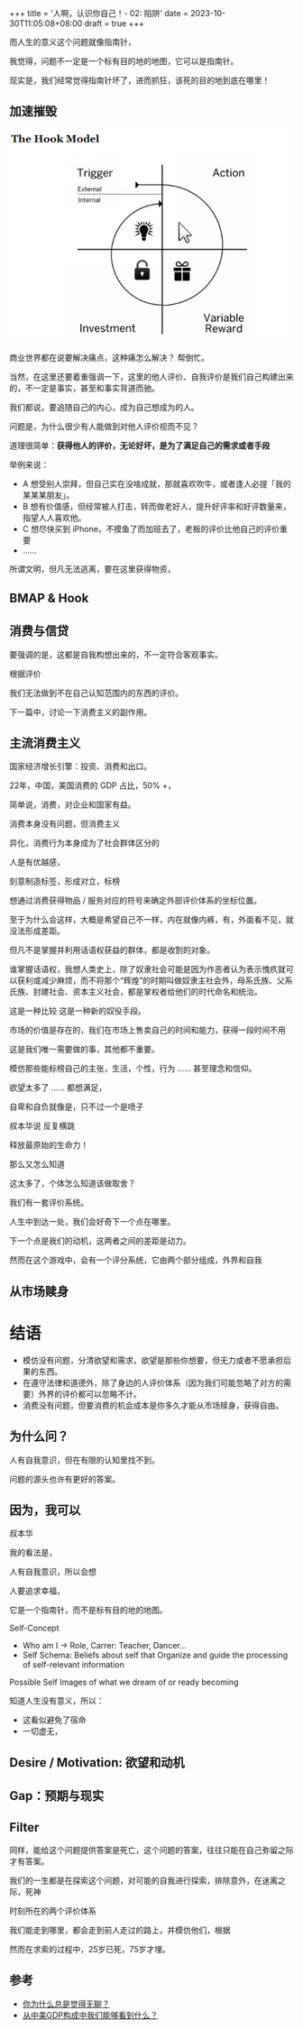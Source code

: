 +++
title = '人啊，认识你自己！- 02: 陷阱'
date = 2023-10-30T11:05:08+08:00
draft = true
+++

而人生的意义这个问题就像指南针，

我觉得，问题不一定是一个标有目的地的地图，它可以是指南针。

现实是，我们经常觉得指南针坏了，进而抓狂，该死的目的地到底在哪里！

## 加速摧毁

![](../../assets/the-hook-model.png)


商业世界都在说要解决痛点，这种痛怎么解决？
帮倒忙。




当然，在这里还要着重强调一下，这里的他人评价、自我评价是我们自己构建出来的，不一定是事实，甚至和事实背道而驰。

我们都说，要追随自己的内心，成为自己想成为的人。

问题是，为什么很少有人能做到对他人评价视而不见？

道理很简单：**获得他人的评价，无论好坏，是为了满足自己的需求或者手段**

举例来说：

- A 想受别人崇拜，但自己实在没啥成就，那就喜欢吹牛，或者逢人必提「我的某某某朋友」。
- B 想有价值感，但经常被人打击，转而做老好人，提升好评率和好评数量来，指望人人喜欢他。
- C 想尽快买到 iPhone，不摸鱼了而加班去了，老板的评价比他自己的评价重要
- ……





所谓文明，但凡无法逃离，要在这里获得物资，


## BMAP & Hook




## 消费与信贷


要强调的是，这都是自我构想出来的，不一定符合客观事实。




根据评价

我们无法做到不在自己认知范围内的东西的评价。


下一篇中，讨论一下消费主义的副作用。



## 主流消费主义
国家经济增长引擎：投资、消费和出口。

22年，中国，美国消费的 GDP 占比，50% +，

简单说，消费，对企业和国家有益。

消费本身没有问题，但消费主义

异化，消费行为本身成为了社会群体区分的

人是有优越感，

刻意制造标签，形成对立，标榜

想通过消费获得物品 / 服务对应的符号来确定外部评价体系的坐标位置。

至于为什么会这样，大概是希望自己不一样，内在就像内裤，有，外面看不见，就没法形成差距。

但凡不是掌握并利用话语权获益的群体，都是收割的对象。

谁掌握话语权，我想人类史上，除了奴隶社会可能是因为作恶者认为表示愧疚就可以获利或减少麻烦，而不将那个“辉煌”的时期叫做奴隶主社会外，母系氏族、父系氏族、封建社会、资本主义社会，都是掌权者给他们的时代命名和统治。

这是一种比较
这是一种新的奴役手段。

市场的价值是存在的，我们在市场上售卖自己的时间和能力，获得一段时间不用

这是我们唯一需要做的事，其他都不重要。


模仿那些能标榜自己的主张，生活，个性，行为 …… 甚至理念和信仰。

欲望太多了 ……  都想满足，

自卑和自负就像是，只不过一个是喷子


叔本华说 反复横跳

释放最原始的生命力！

那么又怎么知道

这太多了，个体怎么知道该做取舍？


我们有一套评价系统。


人生中到达一处，我们会好奇下一个点在哪里。

下一个点是我们的动机，这两者之间的差距是动力。

然而在这个游戏中，会有一个评分系统，它由两个部分组成，外界和自我

## 从市场赎身




# 结语

- 模仿没有问题，分清欲望和需求，欲望是那些你想要，但无力或者不愿承担后果的东西。
- 在遵守法律和道德外，除了身边的人评价体系（因为我们可能忽略了对方的需要）外界的评价都可以忽略不计。
- 消费没有问题，但要消费的机会成本是你多久才能从市场赎身，获得自由。




## 为什么问？

人有自我意识，但在有限的认知里找不到。




问题的源头也许有更好的答案。


## 因为，我可以

叔本华

我的看法是，

人有自我意识，所以会想

人要追求幸福，


它是一个指南针，而不是标有目的地的地图。




Self-Concept
- Who am I -> Role, Carrer: Teacher, Dancer...
- Self Schema: Beliefs about self that Organize and guide the processing of self-relevant information

Possible Self
Images of what we dream of or ready becoming



知道人生没有意义，所以：

- 这看似避免了宿命
- 一切虚无，

## Desire / Motivation: 欲望和动机


## Gap：预期与现实

## Filter





同样，能给这个问题提供答案是死亡，这个问题的答案，往往只能在自己弥留之际才有答案。

我们的一生都是在探索这个问题，对可能的自我进行探索，排除意外，在迷离之际，死神



时刻所在的两个评价体系

我们能走到哪里，都会走到前人走过的路上，并模仿他们，根据


然而在求索的过程中，25岁已死，75岁才埋。

## 参考

- [你为什么总是觉得无聊？](https://www.youtube.com/watch?v=fOHdnxoscws)
- [从中美GDP构成中我们能够看到什么？](https://xueqiu.com/1363065957/249684777)
